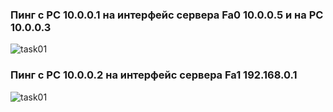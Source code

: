 ### Пинг с РС 10.0.0.1 на интерфейс сервера Fa0 10.0.0.5 и на PC 10.0.0.3
![task01](1.png)

### Пинг с РС 10.0.0.2 на интерфейс сервера Fa1 192.168.0.1
![task01](2.png)